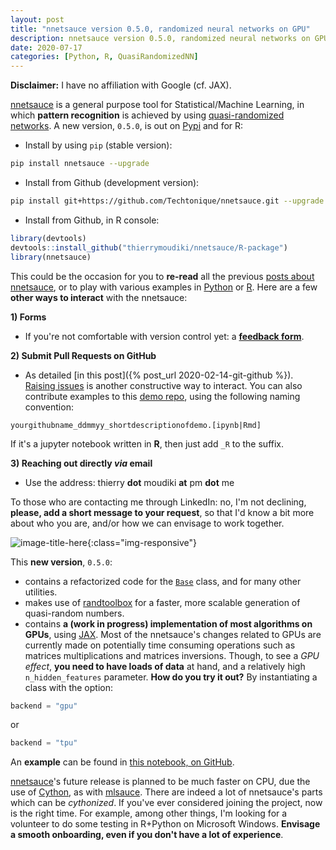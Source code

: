 ```yaml
---
layout: post
title: "nnetsauce version 0.5.0, randomized neural networks on GPU"
description: nnetsauce version 0.5.0, randomized neural networks on GPU.
date: 2020-07-17
categories: [Python, R, QuasiRandomizedNN]
---
```


**Disclaimer:** I have no affiliation with Google (cf. JAX).

[nnetsauce](https://thierrymoudiki.github.io/software/nnetsauce/) is a general purpose tool for Statistical/Machine Learning, in which __pattern recognition__ is achieved by using [quasi-randomized networks](https://www.researchgate.net/project/Quasi-randomized-neural-networks). A new version, `0.5.0`, is out on [Pypi](https://pypi.org/project/nnetsauce/0.5.0/) and for R:

- Install by using `pip` (stable version):

```bash
pip install nnetsauce --upgrade
```

- Install from Github (development version):

```bash
pip install git+https://github.com/Techtonique/nnetsauce.git --upgrade
```

- Install from Github, in R console:

```r
library(devtools)
devtools::install_github("thierrymoudiki/nnetsauce/R-package")
library(nnetsauce)
```



This could be the occasion for you to __re-read__ all the previous [posts about nnetsauce](https://thierrymoudiki.github.io/blog/#QuasiRandomizedNN), or to play with various examples in [Python](https://github.com/Techtonique/nnetsauce/tree/master/examples) or [R](https://github.com/Techtonique/nnetsauce/blob/master/nnetsauce/demo). Here are a few __other ways to interact__ with the nnetsauce: 

__1) Forms__

- If you're not comfortable with version control yet: a [__feedback form__](https://forms.gle/HQVbrUsvZE7o8xco8).

__2) Submit Pull Requests on GitHub__

- As detailed [in this post]({% post_url 2020-02-14-git-github %}). [Raising issues](https://guides.github.com/features/issues/) is another constructive way to interact. You can also contribute examples to this [demo repo](https://github.com/Techtonique/nnetsauce/blob/master/nnetsauce/demo), using the following naming convention: 

`yourgithubname_ddmmyy_shortdescriptionofdemo.[ipynb|Rmd]`

 If it's a jupyter notebook written in __R__, then just add `_R` to the suffix. 

__3) Reaching out directly _via_ email__

- Use the address: thierry __dot__ moudiki __at__ pm __dot__ me

To those who are contacting me through LinkedIn: no, I'm not declining, __please, add a short message to your request__, so that I'd know a bit more about who you are, and/or how we can envisage to work together. 

![image-title-here]({{base}}/images/2020-07-17/2020-07-17-image1.png){:class="img-responsive"}

This **new version**, `0.5.0`:
- contains a refactorized code for the [`Base`](https://github.com/Techtonique/nnetsauce/nnetsauce/base/base.py) class, and for many other utilities.
- makes use of [randtoolbox](https://cran.r-project.org/web/packages/randtoolbox/index.html) for a faster, more scalable generation of quasi-random numbers.
- contains __a (work in progress) implementation of most algorithms on GPUs__, using [JAX](https://github.com/google/jax). Most of the nnetsauce's changes related to GPUs are currently made on potentially time consuming operations such as matrices multiplications and matrices inversions. Though, to see a _GPU effect_, __you need to have loads of data__ at hand, and a relatively high `n_hidden_features` parameter. __How do you try it out?__ By instantiating a class with the option:

```python
backend = "gpu"
```

or

```python
backend = "tpu"
```

An __example__ can be found in [this notebook, on GitHub](https://github.com/Techtonique/nnetsauce/blob/master/nnetsauce/demo/thierrymoudiki_170720_nnetsauce_gpu.ipynb). 

[nnetsauce](https://github.com/Techtonique/nnetsauce)'s future release is planned to be much faster on CPU, due the use of [Cython](https://cython.org/), as with [mlsauce](https://github.com/Techtonique/mlsauce). There are indeed a lot of nnetsauce's parts which can be *cythonized*. If you've ever considered joining the project, now is the right time. For example, among other things, I'm looking for a volunteer to do some testing in R+Python on Microsoft Windows. __Envisage a smooth onboarding, even if you don't have a lot of experience__.
